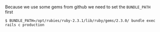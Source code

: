 Because we use some gems from github we need to set the `BUNDLE_PATH` first
```shell
$ BUNDLE_PATH=/opt/rubies/ruby-2.3.1/lib/ruby/gems/2.3.0/ bundle exec rails c production
```